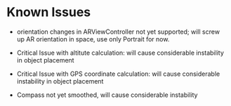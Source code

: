 # Known Issues

* orientation changes in ARViewController not yet supported; will screw up AR orientation in space, use only Portrait for now.

* Critical Issue with altitute calculation: will cause considerable instability in object placement
* Critical Issue with GPS coordinate calculation: will cause considerable instability in object placement

* Compass not yet smoothed, will cause considerable instability
